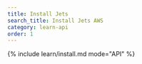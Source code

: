 ```yaml
---
title: Install Jets
search_title: Install Jets AWS
category: learn-api
order: 1
---
```


{% include learn/install.md mode="API" %}
